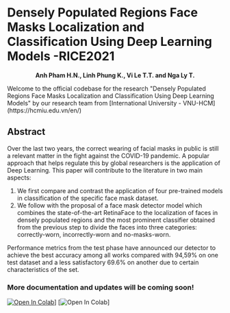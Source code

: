 # Densely Populated Regions Face Masks Localization and Classification Using Deep Learning Models -RICE2021
<p align="center">
  <b>Anh Pham H.N., Linh Phung K., Vi Le T.T. and Nga Ly T.</b></span>
</p>
Welcome to the official codebase for the research "Densely Populated Regions Face Masks Localization and Classification Using Deep Learning Models" by our research team from [International University - VNU-HCM](https://hcmiu.edu.vn/en/)


## Abstract
Over the last two years, the correct wearing of facial masks in public is still a relevant matter in the fight against the COVID-19 pandemic.
A popular approach that helps regulate this by global researchers is the application of Deep Learning.
This paper will contribute to the literature in two main aspects:
1. We first compare and contrast the application of four pre-trained models in classification of the specific face mask dataset.
2. We follow with the proposal of a face mask detector model which combines the state-of-the-art RetinaFace to the localization of faces in densely populated regions and the most prominent classifier obtained from the previous step to divide the faces into three categories: correctly-worn, incorrectly-worn and no-masks-worn.

Performance metrics from the test phase have announced our detector to achieve the best accuracy among all works compared with 94,59% on one test dataset and a less satisfactory 69.6% on another due to certain characteristics of the set.

### More documentation and updates will be coming soon!
[![Open In Colab](https://colab.research.google.com/assets/colab-badge.svg)](https://drive.google.com/file/d/17f5hkq5BHIYRq55fmyQsSpng3SFL0gJv/view?usp=sharing)]
[![Open In Colab](https://drive.google.com/file/d/17f5hkq5BHIYRq55fmyQsSpng3SFL0gJv/view?usp=sharing)]

